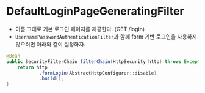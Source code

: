 # DefaultLoginPageGeneratingFilter

- 이름 그대로 기본 로그인 페이지를 제공한다. (GET /login)
- `UsernamePasswordAuthenticationFilter`과 함께 form 기반 로그인을 사용하지 않으려면 아래와 같이 설정하자.

```java
@Bean
public SecurityFilterChain filterChain(HttpSecurity http) throws Exception {
    return http
            .formLogin(AbstractHttpConfigurer::disable)
            .build();
}
```
